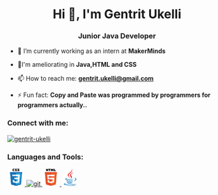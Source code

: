 <h1 align="center">Hi 👋, I'm Gentrit Ukelli</h1>
<h3 align="center">Junior Java Developer</h3>

- 🔭 I’m currently working as an intern at **MakerMinds**

- 🌱I'm ameliorating in **Java,HTML and CSS**

- 📫 How to reach me: **gentrit.ukelli@gmail.com**

- ⚡ Fun fact: **Copy and Paste was programmed by programmers for programmers actually..**

<h3 align="left">Connect with me:</h3>
<p align="left">
<a href="https://linkedin.com/in/gentrit-ukelli" target="blank"><img align="center" src="https://raw.githubusercontent.com/rahuldkjain/github-profile-readme-generator/master/src/images/icons/Social/linked-in-alt.svg" alt="gentrit-ukelli" height="30" width="40" /></a>
</p>

<h3 align="left">Languages and Tools:</h3>
<p align="left"> <a href="https://www.w3schools.com/css/" target="_blank" rel="noreferrer"> <img src="https://raw.githubusercontent.com/devicons/devicon/master/icons/css3/css3-original-wordmark.svg" alt="css3" width="40" height="40"/> </a> <a href="https://git-scm.com/" target="_blank" rel="noreferrer"> <img src="https://www.vectorlogo.zone/logos/git-scm/git-scm-icon.svg" alt="git" width="40" height="40"/> </a> <a href="https://www.w3.org/html/" target="_blank" rel="noreferrer"> <img src="https://raw.githubusercontent.com/devicons/devicon/master/icons/html5/html5-original-wordmark.svg" alt="html5" width="40" height="40"/> </a> <a href="https://www.java.com" target="_blank" rel="noreferrer"> <img src="https://raw.githubusercontent.com/devicons/devicon/master/icons/java/java-original.svg" alt="java" width="40" height="40"/> </a> </p>

